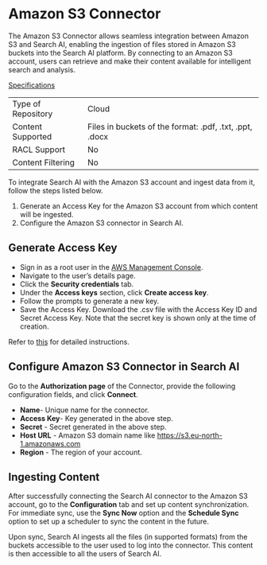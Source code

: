 # **Amazon S3 Connector**

The Amazon S3 Connector allows seamless integration between Amazon S3 and Search AI, enabling the ingestion of files stored in Amazon S3 buckets into the Search AI platform. By connecting to an Amazon S3 account, users can retrieve and make their content available for intelligent search and analysis.

<span style="text-decoration:underline;">Specifications</span>


<table>
  <tr>
   <td>Type of Repository 
   </td>
   <td>Cloud
   </td>
  </tr>
  <tr>
   <td>Content Supported
   </td>
   <td>Files in buckets of the format: .pdf, .txt, .ppt, .docx
   </td>
  </tr>
  <tr>
   <td>RACL Support
   </td>
   <td>No
   </td>
  </tr>
  <tr>
   <td>Content Filtering
   </td>
   <td>No
   </td>
  </tr>
</table>


To integrate Search AI with the Amazon S3 account and ingest data from it, follow the steps listed below. 

1. Generate an Access Key for the Amazon S3 account from which content will be ingested. 
2. Configure the Amazon S3 connector in Search AI.

## Generate Access Key 

* Sign in as a root user in the [AWS Management Console](https://console.aws.amazon.com/). 
* Navigate to the user’s details page. 
* Click the **Security credentials** tab.
* Under the **Access keys** section, click **Create access key**.
* Follow the prompts to generate a new key.
* Save the Access Key. Download the .csv file with the Access Key ID and Secret Access Key. Note that the secret key is shown only at the time of creation.

Refer to [this](https://docs.aws.amazon.com/IAM/latest/UserGuide/id_root-user_manage_add-key.html) for detailed instructions.


## Configure Amazon S3 Connector in Search AI

Go to the **Authorization page** of the Connector, provide the following configuration fields, and click **Connect**. 



* **Name**- Unique name for the connector.
* **Access Key**- Key generated in the above step.
* **Secret** - Secret generated in the above step. 
* **Host URL** - Amazon S3 domain name like https://s3.eu-north-1.amazonaws.com
* **Region** -  The region of your account. 


## Ingesting Content

After successfully connecting the Search AI connector to the Amazon S3 account, go to the **Configuration** tab and set up content synchronization. For immediate sync, use the **Sync Now** option and the **Schedule Sync** option to set up a scheduler to sync the content in the future. 

Upon sync, Search AI ingests all the files (in supported formats) from the buckets accessible to the user used to log into the connector. This content is then accessible to all the users of Search AI. 
